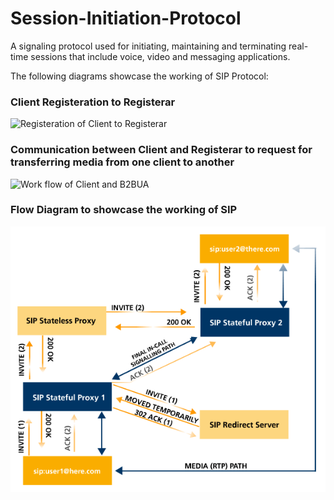 # Session-Initiation-Protocol
A signaling protocol used for initiating, maintaining and terminating real-time sessions that include voice, video and messaging applications.

The following diagrams showcase the working of SIP Protocol:
### Client Registeration to Registerar
![Registeration of Client to Registerar](https://raw.githubusercontent.com/trishantpahwa/SIP-Protocol/master/images/SIP-registeration-flow.png)
### Communication between Client and Registerar to request for transferring media from one client to another
![Work flow of Client and B2BUA](https://raw.githubusercontent.com/trishantpahwa/SIP-Protocol/master/images/SIP_B2BUA-call-flow.png)
### Flow Diagram to showcase the working of SIP
![Basic flow](https://raw.githubusercontent.com/trishantpahwa/SIP-Protocol/master/images/SIP_signaling.png)
